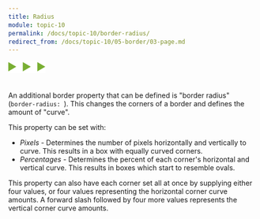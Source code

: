 ```yaml
---
title: Radius
module: topic-10
permalink: /docs/topic-10/border-radius/
redirect_from: /docs/topic-10/05-border/03-page.md
---
```


<img src="./../../../img/arrow-divider.svg" style="width: 75px; border: none; margin: 0px 0 20px 0" />

An additional border property that can be defined is "border radius" (`border-radius: `). This changes the corners of a border and defines the amount of "curve".

This property can be set with:

- _Pixels_ - Determines the number of pixels horizontally and vertically to curve. This results in a box with equally curved corners.
- _Percentages_ - Determines the percent of each corner's horizontal and vertical curve. This results in boxes which start to resemble ovals.

This property can also have each corner set all at once by supplying either four values, or four values representing the horizontal corner curve amounts. A forward slash followed by four more values represents the vertical corner curve amounts.

<div class="codepen-embed">
  <p data-height="600" data-theme-id="30567" data-slug-hash="OOWPag" data-default-tab="css,result" data-user="Media-Ed-Online" data-embed-version="2" data-pen-title="[Topic-09] Borders, Pt. 2" class="codepen"></p>
</div>
